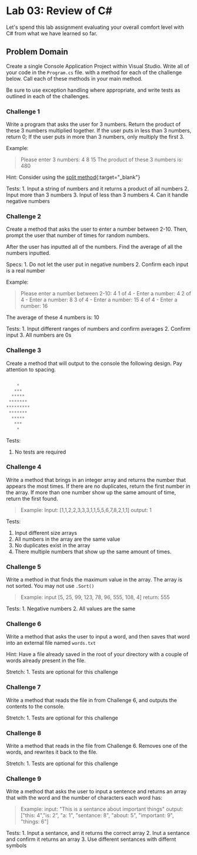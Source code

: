 # Lab 03: Review of C#

Let's spend this lab assignment evaluating your overall comfort level with C# from what we have learned so far. 

## Problem Domain

Create a single Console Application Project within Visual Studio. Write all of your code in the `Program.cs` file. with a method for each of the challenge below. Call each of these methods in your main method.

Be sure to use exception handling where appropriate, and write tests as outlined in each of the challenges.

### Challenge 1

Write a program that asks the user for 3 numbers. Return the product of these 3 numbers multiplied together.
If the user puts in less than 3 numbers, return 0; 
If the user puts in more than 3 numbers, only multiply the first 3. 

Example: 

> Please enter 3 numbers: 4 8 15
> The product of these 3 numbers is: 480

Hint: Consider using the [split method](https://docs.microsoft.com/en-us/dotnet/csharp/how-to/parse-strings-using-split){:target="_blank"}

Tests:
    1. Input a string of numbers and it returns a product of all numbers
    2. Input more than 3 numbers
    3. Input of less than 3 numbers
    4. Can it handle negative numbers

### Challenge 2

Create a method that asks the user to enter a number between 2-10. Then, prompt the user that number of times for random numbers. 

After the user has inputted all of the numbers. Find the average of all the numbers inputted. 

Specs:
    1. Do not let the user put in negative numbers
    2. Confirm each input is a real number

Example:

> Please enter a number between 2-10: 4
> 1 of 4 - Enter a number: 4
> 2 of 4 - Enter a number: 8
> 3 of 4 - Enter a number: 15
> 4 of 4 - Enter a number: 16

The average of these 4 numbers is: 10

Tests:
    1. Input different ranges of numbers and confirm averages
    2. Confirm input
    3. All numbers are 0s

### Challenge 3

Create a method that will output to the console the following design. Pay attention to spacing.

```javascript

    * 
   *** 
  *****
 *******
*********
 *******
  *****
   ***
    * 

```

Tests:
1. No tests are required

### Challenge 4

Write a method that brings in an integer array and returns the number that appears the most times. 
If there are no duplicates, return the first number in the array.
If more than one number show up the same amount of time, return the first found.

> Example: Input: [1,1,2,2,3,3,3,1,1,5,5,6,7,8,2,1,1]
> output: 1

Tests:
1. Input different size arrays
2. All numbers in the array are the same value
3. No duplicates exist in the array
4. There multiple numbers that show up the same amount of times.


### Challenge 5

Write a method in that finds the maximum value in the array. The array is not sorted. You may not use `.Sort()`

> Example: input [5, 25, 99, 123, 78, 96, 555, 108, 4]
> return: 555


Tests:
    1. Negative numbers
    2. All values are the same

### Challenge 6

Write a method that asks the user to input a word, and then saves that word into an external file named `words.txt`

Hint: Have a file already saved in the root of your directory with a couple of words already present in the file.

Stretch:
    1. Tests are optional for this challenge

### Challenge 7

Write a method that reads the file in from Challenge 6, and outputs the contents to the console.

Stretch:
    1. Tests are optional for this challenge

### Challenge 8

Write a method that reads in the file from Challenge 6. Removes one of the words, and rewrites it back to the file. 

Stretch:
    1. Tests are optional for this challenge

### Challenge 9

Write a method that asks the user to input a sentence and returns an array that with the word and the number of characters each word has:

> Example: input: "This is a sentance about important things"
> output: ["this: 4","is: 2", "a: 1", "sentance: 8", "about: 5", "important: 9", "things: 6"]

Tests:
    1. Input a sentance, and it returns the correct array
    2. Inut a sentance and confirm it returns an array
    3. Use different sentances with differnt symbols

